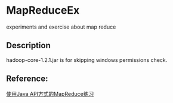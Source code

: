 # MapReduceEx
experiments and exercise about map reduce

## Description

hadoop-core-1.2.1.jar is for skipping windows permissions check.

## Reference:
[使用Java API方式的MapReduce练习](https://www.cnblogs.com/frx9527/p/hadoopMR.html)

